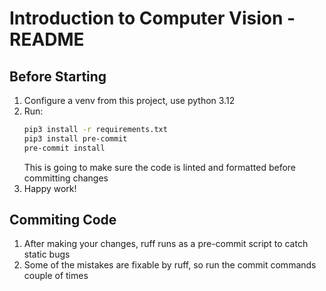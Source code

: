 # Introduction to Computer Vision - README
## Before Starting
1. Configure a venv from this project, use python 3.12
2. Run:
    ```bash
    pip3 install -r requirements.txt
    pip3 install pre-commit
    pre-commit install
    ```
   This is going to make sure the code is linted and formatted before committing changes
3. Happy work!
## Commiting Code
1. After making your changes, ruff runs as a pre-commit script to catch static bugs
2. Some of the mistakes are fixable by ruff, so run the commit commands couple of times
